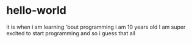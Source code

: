 # hello-world
it is when i am learning 'bout programming
i am 10 years old
I am super excited to start programming
 and so i guess that all
